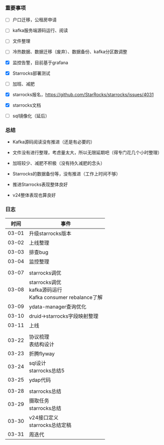 

### 重要事项

- [ ] 户口迁移，公租房申请
- [ ] kafka服务端源码运行、阅读
- [ ] 文件整理
- [ ] 冷热数据、数据迁移（废弃）、数据备份、kafka分区数调整
- [x] 监控告警，目前基于grafana
- [x] Starrocks部署测试
- [ ] 加班、减肥
- [x] starrocks报名，https://github.com/StarRocks/starrocks/issues/4031
- [x] starrocks文档
- [ ] sql镜像化（延后）



### 总结

- Kafka源码阅读没有推进（还是有必要的）
- 文件没有进行整理，考虑量太大，所以无限延期吧（得专门花几个小时整理）
- 加班较少、减肥不积极（没有持久减肥的念头）
- Starrocks的数据备份等，没有推进（工作上时间不够）



- 推进Starrocks表现整体良好
- v24整体表现也算良好



### 日志

| 时间  | 事件                                                         |
| ----- | ------------------------------------------------------------ |
| 03-01 | 升级starrocks版本                                            |
| 03-02 | 上线整理                                                     |
| 03-03 | 排查bug                                                      |
| 03-04 | 监控整理                                                     |
|       |                                                              |
| 03-07 | starrocks调优                                                |
| 03-08 | starrocks调优<br />kafka源码运行<br />Kafka consumer rebalance了解 |
| 03-09 | ydata-manager查询优化                                        |
| 03-10 | druid->starrocks字段映射整理                                 |
| 03-11 | 上线                                                         |
|       |                                                              |
| 03-22 | 协议梳理<br />表结构设计                                     |
| 03-23 | 折腾flyway                                                   |
| 03-24 | sql设计<br />starrocks总结5                                  |
| 03-25 | ydap代码                                                     |
|       |                                                              |
| 03-28 | starrocks总结                                                |
| 03-29 | 摄取任务<br />starrocks总结                                  |
| 03-30 | v24接口定义<br />starrocks总结定稿                           |
| 03-31 | 周迭代                                                       |

